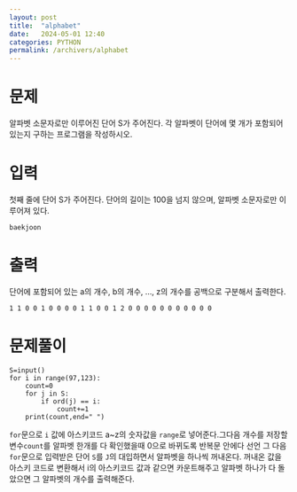 ```yaml
---
layout: post
title:  "alphabet"
date:   2024-05-01 12:40
categories: PYTHON
permalink: /archivers/alphabet
---
```


[문제]:https://www.acmicpc.net/problem/10808

# 문제
알파벳 소문자로만 이루어진 단어 S가 주어진다. 각 알파벳이 단어에 몇 개가 포함되어 있는지 구하는 프로그램을 작성하시오.

# 입력
첫째 줄에 단어 S가 주어진다. 단어의 길이는 100을 넘지 않으며, 알파벳 소문자로만 이루어져 있다.
```
baekjoon
```
# 출력
단어에 포함되어 있는 a의 개수, b의 개수, …, z의 개수를 공백으로 구분해서 출력한다.

```
1 1 0 0 1 0 0 0 0 1 1 0 0 1 2 0 0 0 0 0 0 0 0 0 0 0
```

# 문제풀이

```
S=input()
for i in range(97,123):
    count=0
    for j in S:
        if ord(j) == i:
            count+=1
    print(count,end=" ")
```

`for`문으로 `i` 값에 아스키코드 a~z의 숫자값을 `range`로 넣어준다.그다음 
개수를 저장할 변수`count`를 알파벳 한개를 다 확인했을때 0으로 바뀌도록 반복문 안에다 선언
그 다음 `for`문으로 입력받은 단어 `S`를 `J`의 대입하면서 알파벳을 하나씩 꺼내온다.
꺼내온 값을 아스키 코드로 변환해서 i의 아스키코드 값과 같으면 카운트해주고
알파벳 하나가 다 돌았으면 그 알파벳의 개수를 출력해준다.

